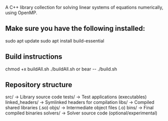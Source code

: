 A C++ library collection for solving linear systems of equations numerically, using OpenMP.

## Make sure you have the following installed:
sudo apt update
sudo apt install build-essential

## Build instructions 
chmod +x buildAll.sh
./buildAll.sh or bear -- ./build.sh

## Repository structure 
src/         -> Library source code
tests/       -> Test applications (executables)
linked_headers/    -> Symlinked headers for compilation
libs/        -> Compiled shared libraries (.so)
objs/        -> Intermediate object files (.o)
bins/        -> Final compiled binaries
solvers/     -> Solver source code (optional/experimental)

